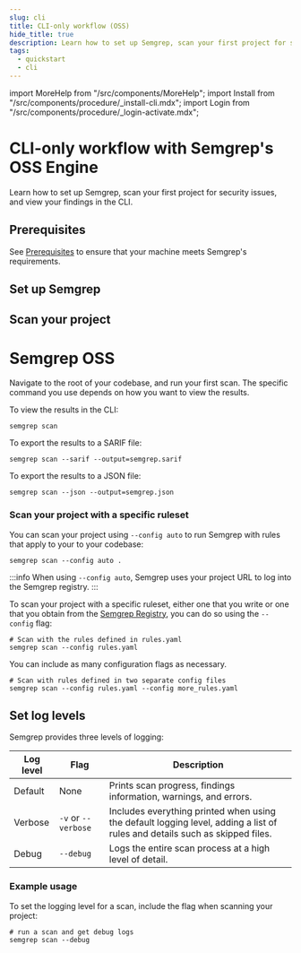 ```yaml
---
slug: cli
title: CLI-only workflow (OSS)
hide_title: true
description: Learn how to set up Semgrep, scan your first project for security issues, and view your findings in the CLI.
tags:
  - quickstart
  - cli
---
```


import MoreHelp from "/src/components/MoreHelp";
import Install from "/src/components/procedure/_install-cli.mdx";
import Login from "/src/components/procedure/_login-activate.mdx";

# CLI-only workflow with Semgrep's OSS Engine

Learn how to set up Semgrep, scan your first project for security issues, and view your findings in the CLI.

## Prerequisites

See [Prerequisites](/prerequisites/) to ensure that your machine meets Semgrep's requirements.

## Set up Semgrep

<Install />

## Scan your project

# Semgrep OSS

Navigate to the root of your codebase, and run your first scan. The specific command you use depends on how you want to view the results.

To view the results in the CLI:

```console
semgrep scan
```

To export the results to a SARIF file:

```console
semgrep scan --sarif --output=semgrep.sarif
```

To export the results to a JSON file:

```console
semgrep scan --json --output=semgrep.json
```

### Scan your project with a specific ruleset

You can scan your project using `--config auto` to run Semgrep with rules that apply to your to your codebase:

```console
semgrep scan --config auto .
```

:::info
When using `--config auto`, Semgrep uses your project URL to log into the Semgrep registry.
:::

To scan your project with a specific ruleset, either one that you write or one that you obtain from the [Semgrep Registry](https://semgrep.dev/explore), you can do so using the `--config` flag:

```console
# Scan with the rules defined in rules.yaml
semgrep scan --config rules.yaml
```

You can include as many configuration flags as necessary.

```console
# Scan with rules defined in two separate config files
semgrep scan --config rules.yaml --config more_rules.yaml
```

## Set log levels

Semgrep provides three levels of logging:

| **Log level** | **Flag** | **Description** |
| - | - | - |
| Default | None | Prints scan progress, findings information, warnings, and errors. |
| Verbose | `-v` or `--verbose` | Includes everything printed when using the default logging level, adding a list of rules and details such as skipped files. |
| Debug | `--debug` | Logs the entire scan process at a high level of detail. |

### Example usage

To set the logging level for a scan, include the flag when scanning your project:

```console
# run a scan and get debug logs
semgrep scan --debug
```

<MoreHelp />
